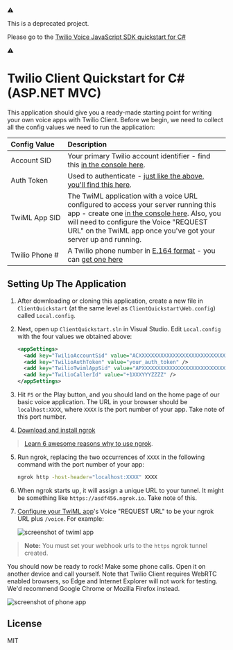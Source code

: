 :warning:

This is a deprecated project.

Please go to the [Twilio Voice JavaScript SDK quickstart for C#](https://github.com/TwilioDevEd/voice-javascript-sdk-quickstart-csharp)

:warning:


# Twilio Client Quickstart for C# (ASP.NET MVC)


This application should give you a ready-made starting point for writing your
own voice apps with Twilio Client. Before we begin, we need to collect
all the config values we need to run the application:

| Config&nbsp;Value  | Description |
| :-------------  |:------------- |
Account&nbsp;SID | Your primary Twilio account identifier - find this [in the console here](https://www.twilio.com/console).
Auth&nbsp;Token | Used to authenticate - [just like the above, you'll find this here](https://www.twilio.com/console).
TwiML&nbsp;App&nbsp;SID | The TwiML application with a voice URL configured to access your server running this app - create one [in the console here](https://www.twilio.com//console/phone-numbers/dev-tools/twiml-apps). Also, you will need to configure the Voice "REQUEST URL" on the TwiML app once you've got your server up and running.
Twilio&nbsp;Phone&nbsp;# | A Twilio phone number in [E.164 format](https://en.wikipedia.org/wiki/E.164) - you can [get one here](https://www.twilio.com/console/phone-numbers/incoming)

## Setting Up The Application

1. After downloading or cloning this application, create a new file in `ClientQuickstart`
(at the same level as `ClientQuickstart\Web.config`) called `Local.config`.

2. Next, open up `ClientQuickstart.sln` in Visual Studio.  Edit `Local.config` 
with the four values we obtained above:

    ```xml
    <appSettings>
      <add key="TwilioAccountSid" value="ACXXXXXXXXXXXXXXXXXXXXXXXXXXXXXXXX" />
      <add key="TwilioAuthToken" value="your_auth_token" />
      <add key="TwilioTwimlAppSid" value="APXXXXXXXXXXXXXXXXXXXXXXXXXXXXXXXX" />
      <add key="TwilioCallerId" value="+1XXXYYYZZZZ" />
    </appSettings>
    ```

3. Hit `F5` or the Play button, and you should land on the home page of our 
basic voice application. The URL in your browser should be `localhost:XXXX`,
where `XXXX` is the port number of your app. Take note of this port number.

4. [Download and install ngrok](https://ngrok.com/download)

> [Learn 6 awesome reasons why to use ngrok](https://www.twilio.com/blog/2015/09/6-awesome-reasons-to-use-ngrok-when-testing-webhooks.html).

5. Run ngrok, replacing the two occurrences of `XXXX` in the following
command with the port number of your app:

    ```bash
    ngrok http -host-header="localhost:XXXX" XXXX
    ```

6. When ngrok starts up, it will assign a unique URL to your tunnel.
It might be something like `https://asdf456.ngrok.io`. Take note of this.

7. [Configure your TwiML app](https://www.twilio.com/console/voice/twiml/apps)'s
Voice "REQUEST URL" to be your ngrok URL plus `/voice`. For example:

    ![screenshot of twiml app](https://s3.amazonaws.com/com.twilio.prod.twilio-docs/images/TwilioClientRequestUrl.original.png)

> **Note:** You must set your webhook urls to the `https` ngrok tunnel created.

You should now be ready to rock! Make some phone calls.
Open it on another device and call yourself. Note that Twilio Client requires
WebRTC enabled browsers, so Edge and Internet Explorer will not work for testing.
We'd recommend Google Chrome or Mozilla Firefox instead.

![screenshot of phone app](https://s3.amazonaws.com/com.twilio.prod.twilio-docs/images/TwilioClientQuickstart.original.png)

## License

MIT
